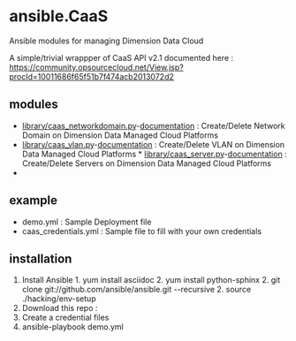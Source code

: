 # ansible.CaaS
Ansible modules for managing Dimension Data Cloud

A simple/trivial wrappper of CaaS API v2.1 documented here : https://community.opsourcecloud.net/View.jsp?procId=10011686f65f51b7f474acb2013072d2

## modules
  * [library/caas_networkdomain.py](/job-so/ansible.CaaS/blob/master/library/caas_networkdomain.py)-[documentation](/job-so/ansible.CaaS/blob/master/docs/caas_networkdomain_module.md) : Create/Delete Network Domain on Dimension Data Managed Cloud Platforms 
  * [library/caas_vlan.py](/job-so/ansible.CaaS/blob/master/library/caas_vlan.py)-[documentation](/job-so/ansible.CaaS/blob/master/docs/caas_vlan_module.md) : Create/Delete VLAN on Dimension Data Managed Cloud Platforms   * [library/caas_server.py](/job-so/ansible.CaaS/blob/master/library/caas_server.py)-[documentation](/job-so/ansible.CaaS/blob/master/docs/caas_server_module.md) : Create/Delete Servers on Dimension Data Managed Cloud Platforms 
  *  

## example
  * demo.yml : Sample Deployment file
  * caas_credentials.yml : Sample file to fill with your own credentials

## installation
  1. Install Ansible
    1. yum install asciidoc
    2. yum install python-sphinx
    2. git clone git://github.com/ansible/ansible.git --recursive
    2. source ./hacking/env-setup
  2. Download this repo : 
  2. Create a credential files
  3. ansible-playbook demo.yml
